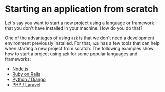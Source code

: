 # Starting an application from scratch

Let's say you want to start a new project using a language or framework that you don't have installed in your machine. How do you do that?

One of the advantages of using `azk` is that we don't need a development environment previously installed. For that, `azk` has a few tools that can help when starting a new project from scratch. The following examples show how to start a project using `azk` for some popular languages and frameworks:

- [Node.js](nodejs.md)
- [Ruby on Rails](ruby-rails.md)
- [Python / Django](python-django.md)
- [PHP / Laravel](php-laravel.md)
